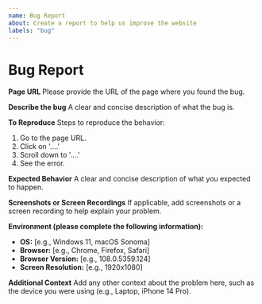 ```yaml
---
name: Bug Report
about: Create a report to help us improve the website
labels: "bug"
---
```


# Bug Report

**Page URL**
Please provide the URL of the page where you found the bug.

**Describe the bug**
A clear and concise description of what the bug is.

**To Reproduce**
Steps to reproduce the behavior:

1. Go to the page URL.
2. Click on '....'
3. Scroll down to '....'
4. See the error.

**Expected Behavior**
A clear and concise description of what you expected to happen.

**Screenshots or Screen Recordings**
If applicable, add screenshots or a screen recording to help explain your problem.

**Environment (please complete the following information):**

- **OS:** [e.g., Windows 11, macOS Sonoma]
- **Browser:** [e.g., Chrome, Firefox, Safari]
- **Browser Version:** [e.g., 108.0.5359.124]
- **Screen Resolution:** [e.g., 1920x1080]

**Additional Context**
Add any other context about the problem here, such as the device you were using (e.g., Laptop, iPhone 14 Pro).